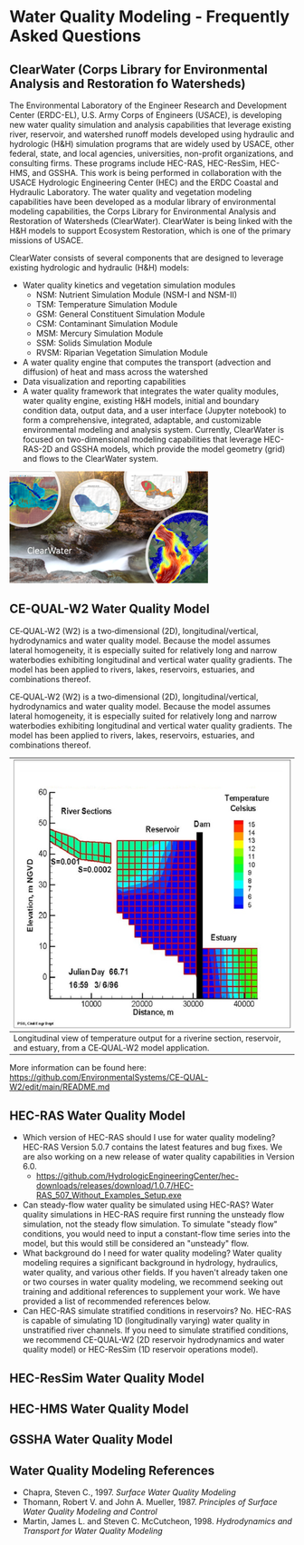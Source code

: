 # Water Quality Modeling - Frequently Asked Questions

## ClearWater (Corps Library for Environmental Analysis and Restoration fo Watersheds)

The Environmental Laboratory of the Engineer Research and Development Center (ERDC-EL), U.S. Army Corps of Engineers (USACE), is developing new water quality simulation and analysis capabilities that leverage existing river, reservoir, and watershed runoff models developed using hydraulic and hydrologic (H&H) simulation programs that are widely used by USACE, other federal, state, and local agencies, universities, non-profit organizations, and consulting firms. These programs include HEC-RAS, HEC-ResSim, HEC-HMS, and GSSHA. This work is being performed in collaboration with the USACE Hydrologic Engineering Center (HEC) and the ERDC Coastal and Hydraulic Laboratory. The water quality and vegetation modeling capabilities have been developed as a modular library of environmental modeling capabilities, the Corps Library for Environmental Analysis and Restoration of Watersheds (ClearWater). ClearWater is being linked with the H&H models to support Ecosystem Restoration, which is one of the primary missions of USACE.

ClearWater consists of several components that are designed to leverage existing hydrologic and hydraulic (H&H) models:

* Water quality kinetics and vegetation simulation modules
	* NSM: Nutrient Simulation Module (NSM-I and NSM-II)
	* TSM: Temperature Simulation Module
	* GSM: General Constituent Simulation Module
	* CSM: Contaminant Simulation Module
	* MSM: Mercury Simulation Module
	* SSM: Solids Simulation Module
	* RVSM: Riparian Vegetation Simulation Module
* A water quality engine that computes the transport (advection and diffusion) of heat and mass across the watershed
* Data visualization and reporting capabilities
* A water quality framework that integrates the water quality modules, water quality engine, existing H&H models, initial and boundary condition data, output data, and a user interface (Jupyter notebook) to form a comprehensive, integrated, adaptable, and customizable environmental modeling and analysis system.
Currently, ClearWater is focused on two-dimensional modeling capabilities that leverage HEC-RAS-2D and GSSHA models, which provide the model geometry (grid) and flows to the ClearWater system.

![ClearWater](images/ClearWater.png)

## CE-QUAL-W2 Water Quality Model

CE‐QUAL‐W2 (W2) is a two‐dimensional (2D), longitudinal/vertical, hydrodynamics and water quality model. Because the model assumes lateral homogeneity, it is especially suited for relatively long and narrow waterbodies exhibiting longitudinal and vertical water quality gradients. The model has been applied to rivers, lakes, reservoirs, estuaries, and combinations thereof.

CE‐QUAL‐W2 (W2) is a two‐dimensional (2D), longitudinal/vertical, hydrodynamics and water quality model. Because the model assumes lateral homogeneity, it is especially suited for relatively long and narrow waterbodies exhibiting longitudinal and vertical water quality gradients. The model has been applied to rivers, lakes, reservoirs, estuaries, and combinations thereof.  

| ![CE-QUAL-W2 Model Schematic](images/CE-QUAL-W2_Model_Schematic.png) |
|--|
| Longitudinal view of temperature output for a riverine section, reservoir, and estuary, from a CE‐QUAL‐W2 model application. |

More information can be found here: https://github.com/EnvironmentalSystems/CE-QUAL-W2/edit/main/README.md

## HEC-RAS Water Quality Model

* Which version of HEC-RAS should I use for water quality modeling? HEC-RAS Version 5.0.7 contains the latest features and bug fixes. We are also working on a new release of water quality capabilities in Version 6.0. 
    * https://github.com/HydrologicEngineeringCenter/hec-downloads/releases/download/1.0.7/HEC-RAS_507_Without_Examples_Setup.exe
* Can steady-flow water quality be simulated using HEC-RAS? Water quality simulations in HEC-RAS require first running the unsteady flow simulation, not the steady flow simulation. To simulate "steady flow" conditions, you would need to input a constant-flow time series into the model, but this would still be considered an "unsteady" flow.
* What background do I need for water quality modeling? Water quality modeling requires a significant background in hydrology, hydraulics, water quality, and various other fields. If you haven't already taken one or two courses in water quality modeling, we recommend seeking out training and additional references to supplement your work. We have provided a list of recommended references below.
* Can HEC-RAS simulate stratified conditions in reservoirs? No. HEC-RAS is capable of simulating 1D (longitudinally varying) water quality in unstratified river channels. If you need to simulate stratified conditions, we recommend CE-QUAL-W2 (2D reservoir hydrodynamics and water quality model) or HEC-ResSim (1D reservoir operations model).

## HEC-ResSim Water Quality Model

## HEC-HMS Water Quality Model

## GSSHA Water Quality Model

## Water Quality Modeling References

* Chapra, Steven C., 1997. *Surface Water Quality Modeling*
* Thomann, Robert V. and John A. Mueller, 1987. *Principles of Surface Water Quality Modeling and Control*
* Martin, James L. and Steven C. McCutcheon, 1998. *Hydrodynamics and Transport for Water Quality Modeling*

